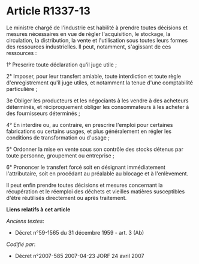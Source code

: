 # Article R1337-13

Le ministre chargé de l'industrie est habilité à prendre toutes décisions et mesures nécessaires en vue de régler
l'acquisition, le stockage, la circulation, la distribution, la vente et l'utilisation sous toutes leurs formes des
ressources industrielles. Il peut, notamment, s'agissant de ces ressources :

1° Prescrire toute déclaration qu'il juge utile ;

2° Imposer, pour leur transfert amiable, toute interdiction et toute règle d'enregistrement qu'il juge utiles, et notamment
la tenue d'une comptabilité particulière ;

3e Obliger les producteurs et les négociants à les vendre à des acheteurs déterminés, et réciproquement obliger les
consommateurs à les acheter à des fournisseurs déterminés ;

4° En interdire ou, au contraire, en prescrire l'emploi pour certaines fabrications ou certains usages, et plus généralement
en régler les conditions de transformation ou d'usage ;

5° Ordonner la mise en vente sous son contrôle des stocks détenus par toute personne, groupement ou entreprise ;

6° Prononcer le transfert forcé soit en désignant immédiatement l'attributaire, soit en procédant au préalable au blocage et
à l'enlèvement.

Il peut enfin prendre toutes décisions et mesures concernant la récupération et le réemploi des déchets et vieilles matières
susceptibles d'être réutilisés directement ou après traitement.

**Liens relatifs à cet article**

_Anciens textes_:

  - Décret n°59-1565 du 31 décembre 1959 - art. 3 (Ab)

_Codifié par_:

  - Décret n°2007-585 2007-04-23 JORF 24 avril 2007
